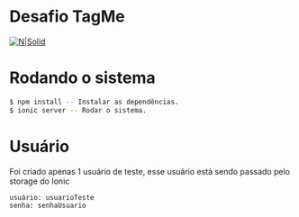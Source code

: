 # Desafio TagMe

[![N|Solid](https://media.licdn.com/dms/image/C4D0BAQErb9XHyY_Ung/company-logo_200_200/0?e=2159024400&v=beta&t=uTH0teHtAyrP39xZ9n-o-Oh5PWrYkFfQ_m8pr4TGev0)](https://nodesource.com/products/nsolid)


# Rodando o sistema

```sh
$ npm install -- Instalar as dependências.
$ ionic server -- Rodar o sistema.
```

# Usuário

Foi criado apenas 1 usuário de teste, esse usuário está sendo passado pelo storage do Ionic

```sh
usuário: usuarioTeste
senha: senhaUsuario
```


